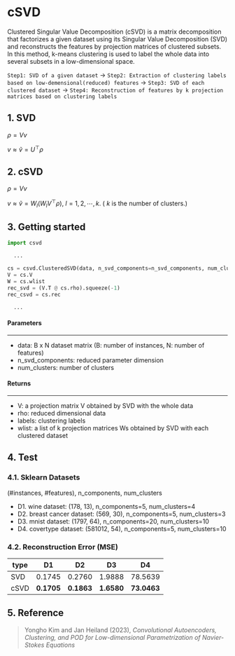 # cSVD
Clustered Singular Value Decomposition (cSVD) is a matrix decomposition that factorizes a given dataset using its Singular Value Decomposition (SVD) and reconstructs the features by projection matrices of clustered subsets. In this method, k-means clustering is used to label the whole data into several subsets in a low-dimensional space.

`Step1: SVD of a given dataset` $\rightarrow$ `Step2: Extraction of clustering labels based on low-demensional(reduced) features` $\rightarrow$ `Step3: SVD of each clustered dataset` $\rightarrow$ `Step4: Reconstruction of features by k projection matrices based on clustering labels`

## 1. SVD
$\rho=Vv$

$v \approx \tilde v=U^\top\rho$

## 2. cSVD
$\rho=Vv$

$v \approx \tilde v=W_l(W_lV^\top\rho)$, $l=1,2,\cdots , k.$ ( $k$ is the number of clusters.)

## 3. Getting started
```python
import csvd

  ...

cs = csvd.ClusteredSVD(data, n_svd_components=n_svd_components, num_clusters=num_clusters)
V = cs.V
W = cs.wlist
rec_svd = (V.T @ cs.rho).squeeze(-1)
rec_csvd = cs.rec

  ...
```
#### Parameters
----------
- data: B x N dataset matrix (B: number of instances, N: number of features)
- n_svd_components: reduced parameter dimension
- num_clusters: number of clusters

#### Returns
-------
- V: a projection matrix V obtained by SVD with the whole data
- rho: reduced dimensional data
- labels: clustering labels
- wlist: a list of k projection matrices Ws obtained by SVD with each clustered dataset
        
## 4. Test
### 4.1. Sklearn Datasets 
(#instances, #features), n_components, num_clusters
- D1. wine dataset: (178, 13), n_components=5, num_clusters=4
- D2. breast cancer dataset: (569, 30), n_components=5, num_clusters=3
- D3. mnist dataset: (1797, 64), n_components=20, num_clusters=10
- D4. covertype dataset: (581012, 54), n_components=5, num_clusters=10

### 4.2. Reconstruction Error (MSE)
| type | D1 | D2 | D3 | D4 |
| ---  | ---| ---| ---| ---| 
| SVD  | 0.1745 | 0.2760 |1.9888 | 78.5639 |
| cSVD | **0.1705** | **0.1863** | **1.6580** | **73.0463** | 

## 5. Reference
> Yongho Kim and Jan Heiland (2023), *Convolutional Autoencoders, Clustering, and POD for Low-dimensional Parametrization of Navier-Stokes Equations*



